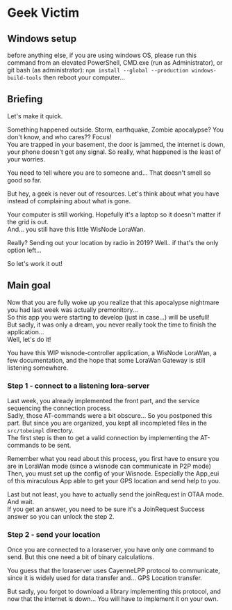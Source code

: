 # Geek Victim

## Windows setup

before anything else, if you are using windows OS, please run this command from an elevated PowerShell, CMD.exe (run as Administrator), or git bash (as administrator):
`npm install --global --production windows-build-tools`
then reboot your computer...

## Briefing

Let's make it quick.

Something happened outside. Storm, earthquake, Zombie apocalypse? You don't know, and who cares?? Focus!    
You are trapped in your basement, the door is jammed, the internet is down, your phone doesn't get any signal. So really, what happened is the least of your worries.    

You need to tell where you are to someone and... That doesn't smell so good so far.

But hey, a geek is never out of resources. Let's think about what you have instead of complaining about what is gone.     

Your computer is still working. Hopefully it's a laptop so it doesn't matter if the grid is out.   
And... you still have this little WisNode LoraWan.

Really? Sending out your location by radio in 2019? Well.. if that's the only option left...

So let's work it out!

## Main goal

Now that you are fully woke up you realize that this apocalypse nightmare you had last week was actually premonitory...    
So this app you were starting to develop (just in case...) will be usefull!    
But sadly, it was only a dream, you never really took the time to finish the application...   
Well, let's do it!

You have this WIP wisnode-controller application, a WisNode LoraWan, a few documentation, and the hope that some LoraWan Gateway is still listening somewhere.     


### Step 1 - connect to a listening lora-server

Last week, you already implemented the front part, and the service sequencing the connection process.    
Sadly, those AT-commands were a bit obscure... So you postponed this part. But since you are organized, you kept all incompleted files in the `src/tobeimpl` directory.    
The first step is then to get a valid connection by implementing the AT-commands to be sent.

Remember what you read about this process, you first have to ensure you are in LoraWan mode (since a wisnode can communicate in P2P mode)       
Then, you must set up the config of your Wisnode. Especially the App_eui of this miraculous App able to get your GPS location and send help to you.    

Last but not least, you have to actually send the joinRequest in OTAA mode. And wait.  
If you get an answer, you need to be sure it's a JoinRequest Success answer so you can unlock the step 2.  

### Step 2 - send your location

Once you are connected to a loraserver, you have only one command to send. But this one need a bit of binary calculations.    

You guess that the loraserver uses CayenneLPP protocol to communicate, since it is widely used for data transfer and... GPS Location transfer.  

But sadly, you forgot to download a library implementing this protocol, and now that the internet is down... You will have to implement it on your own.  
